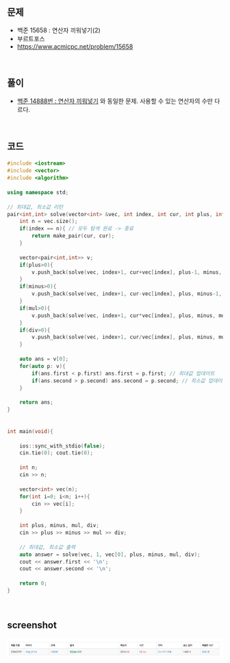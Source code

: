 ## 문제
- 백준 15658 : 연산자 끼워넣기(2)
- 부르트포스
- https://www.acmicpc.net/problem/15658

<br/>

## 풀이

- [백준 14888번 : 연산자 끼워넣기](https://github.com/choidam/Algorithm-study/blob/master/posts/boj-14888.md) 와 동일한 문제. 사용할 수 있는 연산자의 수만 다르다.

<br/>

## 코드

```c++
#include <iostream>
#include <vector>
#include <algorithm>

using namespace std;

// 최대값, 최소값 리턴
pair<int,int> solve(vector<int> &vec, int index, int cur, int plus, int minus, int mul, int div){
    int n = vec.size();
    if(index == n){ // 모두 탐색 완료 -> 종료
        return make_pair(cur, cur);
    }
    
    vector<pair<int,int>> v;
    if(plus>0){
        v.push_back(solve(vec, index+1, cur+vec[index], plus-1, minus, mul, div));
    }
    if(minus>0){
        v.push_back(solve(vec, index+1, cur-vec[index], plus, minus-1, mul, div));
    }
    if(mul>0){
        v.push_back(solve(vec, index+1, cur*vec[index], plus, minus, mul-1, div));
    }
    if(div>0){
        v.push_back(solve(vec, index+1, cur/vec[index], plus, minus, mul, div-1));
    }
    
    auto ans = v[0];
    for(auto p: v){
        if(ans.first < p.first) ans.first = p.first; // 최대값 업데이트
        if(ans.second > p.second) ans.second = p.second; // 최소값 업데이트
    }
    
    return ans;
}


int main(void){
    
    ios::sync_with_stdio(false);
    cin.tie(0); cout.tie(0);
    
    int n;
    cin >> n;
    
    vector<int> vec(n);
    for(int i=0; i<n; i++){
        cin >> vec[i];
    }
    
    int plus, minus, mul, div;
    cin >> plus >> minus >> mul >> div;
    
    // 최대값, 최소값 출력
    auto answer = solve(vec, 1, vec[0], plus, minus, mul, div);
    cout << answer.first << '\n';
    cout << answer.second << '\n';
    
    return 0;
}

```
<br/>


## screenshot
![screenshot](./screenshots/boj15658.png)



